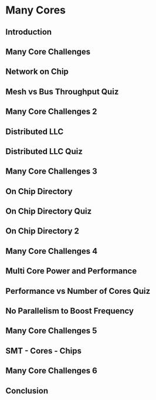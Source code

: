 # Many Cores

## Introduction
## Many Core Challenges
## Network on Chip
## Mesh vs Bus Throughput Quiz
## Many Core Challenges 2
## Distributed LLC
## Distributed LLC Quiz
## Many Core Challenges 3
## On Chip Directory
## On Chip Directory Quiz
## On Chip Directory 2
## Many Core Challenges 4
## Multi Core Power and Performance
## Performance vs Number of Cores Quiz
## No Parallelism to Boost Frequency
## Many Core Challenges 5
## SMT - Cores - Chips
## Many Core Challenges 6
## Conclusion
